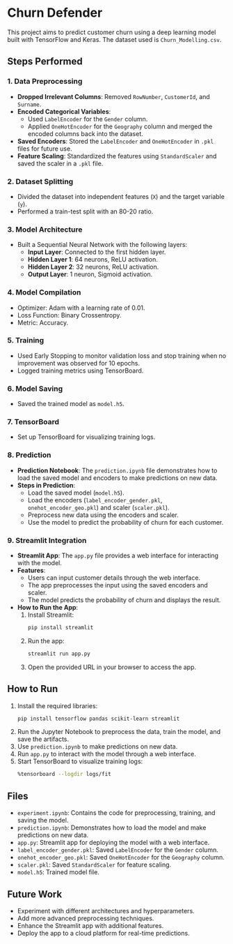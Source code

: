 # Churn Defender

This project aims to predict customer churn using a deep learning model built with TensorFlow and Keras. The dataset used is `Churn_Modelling.csv`.

## Steps Performed

### 1. Data Preprocessing
- **Dropped Irrelevant Columns**: Removed `RowNumber`, `CustomerId`, and `Surname`.
- **Encoded Categorical Variables**:
  - Used `LabelEncoder` for the `Gender` column.
  - Applied `OneHotEncoder` for the `Geography` column and merged the encoded columns back into the dataset.
- **Saved Encoders**: Stored the `LabelEncoder` and `OneHotEncoder` in `.pkl` files for future use.
- **Feature Scaling**: Standardized the features using `StandardScaler` and saved the scaler in a `.pkl` file.

### 2. Dataset Splitting
- Divided the dataset into independent features (`X`) and the target variable (`y`).
- Performed a train-test split with an 80-20 ratio.

### 3. Model Architecture
- Built a Sequential Neural Network with the following layers:
  - **Input Layer**: Connected to the first hidden layer.
  - **Hidden Layer 1**: 64 neurons, ReLU activation.
  - **Hidden Layer 2**: 32 neurons, ReLU activation.
  - **Output Layer**: 1 neuron, Sigmoid activation.

### 4. Model Compilation
- Optimizer: Adam with a learning rate of 0.01.
- Loss Function: Binary Crossentropy.
- Metric: Accuracy.

### 5. Training
- Used Early Stopping to monitor validation loss and stop training when no improvement was observed for 10 epochs.
- Logged training metrics using TensorBoard.

### 6. Model Saving
- Saved the trained model as `model.h5`.

### 7. TensorBoard
- Set up TensorBoard for visualizing training logs.

### 8. Prediction
- **Prediction Notebook**: The `prediction.ipynb` file demonstrates how to load the saved model and encoders to make predictions on new data.
- **Steps in Prediction**:
  - Load the saved model (`model.h5`).
  - Load the encoders (`label_encoder_gender.pkl`, `onehot_encoder_geo.pkl`) and scaler (`scaler.pkl`).
  - Preprocess new data using the encoders and scaler.
  - Use the model to predict the probability of churn for each customer.

### 9. Streamlit Integration
- **Streamlit App**: The `app.py` file provides a web interface for interacting with the model.
- **Features**:
  - Users can input customer details through the web interface.
  - The app preprocesses the input using the saved encoders and scaler.
  - The model predicts the probability of churn and displays the result.
- **How to Run the App**:
  1. Install Streamlit:
     ```bash
     pip install streamlit
     ```
  2. Run the app:
     ```bash
     streamlit run app.py
     ```
  3. Open the provided URL in your browser to access the app.

## How to Run
1. Install the required libraries:
   ```bash
   pip install tensorflow pandas scikit-learn streamlit
   ```
2. Run the Jupyter Notebook to preprocess the data, train the model, and save the artifacts.
3. Use `prediction.ipynb` to make predictions on new data.
4. Run `app.py` to interact with the model through a web interface.
5. Start TensorBoard to visualize training logs:
   ```bash
   %tensorboard --logdir logs/fit
   ```

## Files
- `experiment.ipynb`: Contains the code for preprocessing, training, and saving the model.
- `prediction.ipynb`: Demonstrates how to load the model and make predictions on new data.
- `app.py`: Streamlit app for deploying the model with a web interface.
- `label_encoder_gender.pkl`: Saved `LabelEncoder` for the `Gender` column.
- `onehot_encoder_geo.pkl`: Saved `OneHotEncoder` for the `Geography` column.
- `scaler.pkl`: Saved `StandardScaler` for feature scaling.
- `model.h5`: Trained model file.

## Future Work
- Experiment with different architectures and hyperparameters.
- Add more advanced preprocessing techniques.
- Enhance the Streamlit app with additional features.
- Deploy the app to a cloud platform for real-time predictions.



